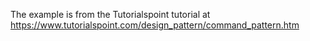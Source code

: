 

The example is from the Tutorialspoint tutorial at 
https://www.tutorialspoint.com/design_pattern/command_pattern.htm

